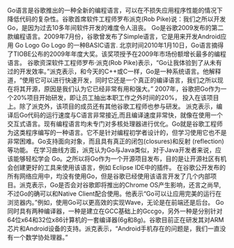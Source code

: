 Go语言是谷歌推出的一种全新的编程语言，可以在不损失应用程序性能的情况下降低代码的复杂性。谷歌首席软件工程师罗布派克(Rob Pike)说：我们之所以开发Go，是因为过去10多年间软件开发的难度令人沮丧。
Go是谷歌2009发布的第二款编程语言。2009年7月份，谷歌曾发布了Simple语言，它是用来开发Android应用
Go Logo
Go Logo
的一种BASIC语言.
北京时间2010年1月10日，Go语言摘得了TIOBE公布的2009年年度大奖。该奖项授予在2009年市场份额增长最多的编程语言。
谷歌资深软件工程师罗布·派克(Rob Pike)表示，“Go让我体验到了从未有过的开发效率。”派克表示，和今天的C++或C一样，Go是一种系统语言。他解释道，“使用它可以进行快速开发，同时它还是一个真正的编译语言，我们之所以现在将其开源，原因是我们认为它已经非常有用和强大。”
2007年，谷歌把Go作为一个20%项目开始研发，即让员工抽出本职工作之外时间的20%， 投入在该项目上。除了派克外，该项目的成员还有其他谷歌工程师也参与研发。
派克表示，编译后Go代码的运行速度与C语言非常接近,而且编译速度非常快，就像在使用一个交互式语言。现有编程语言均未专门对多核处理器进行优化。Go就是谷歌工程师为这类程序编写的一种语言。它不是针对编程初学者设计的，但学习使用它也不是非常困难。Go支持面向对象，而且具有真正的闭包(closures)和反射 (reflection)等功能。
在学习曲线方面，派克认为Go与Java类似，对于Java开发者来说，应该能够轻松学会 Go。之所以将Go作为一个开源项目发布，目的是让开源社区有机会创建更好的工具来使用该语言，例如 Eclipse IDE中的插件。
在谷歌公开发布的所有网络应用中，均没有使用Go，但是谷歌已经使用该语言开发了几个内部项目。派克表示，Go是否会对谷歌即将推出的Chrome OS产生影响，还言之尚早,不过Go的确可以和Native Client配合使用。他表示“Go可以让应用完美的运行在浏览器内。”例如，使用Go可以更高效的实现Wave，无论是在前端还是后台。
Go 同时具有两种编译器，一种是建立在GCC基础上的Gccgo，另外一种是分别针对64位x64和32位x86计算机的一套编译器(6g和8g)。谷歌目前正在研发其对ARM芯片和Android设备的支持。派克表示，“Android手机存在的问题是，我们一直没有一个数学协处理器。”
